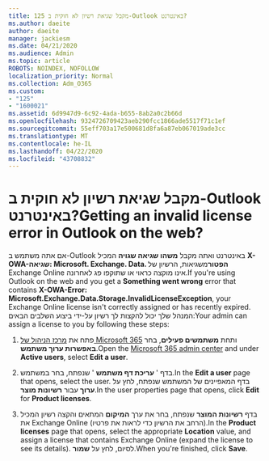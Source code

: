 ```yaml
---
title: 125 מקבל שגיאת רשיון לא חוקית ב-Outlook באינטרנט?
ms.author: daeite
author: daeite
manager: jackiesm
ms.date: 04/21/2020
ms.audience: Admin
ms.topic: article
ROBOTS: NOINDEX, NOFOLLOW
localization_priority: Normal
ms.collection: Adm_O365
ms.custom:
- "125"
- "1600021"
ms.assetid: 6d9947d9-6c92-4ada-b655-8ab2a0c2b66d
ms.openlocfilehash: 9324726709423aeb290fcc1866ade5517f71c1ef
ms.sourcegitcommit: 55eff703a17e500681d8fa6a87eb067019ade3cc
ms.translationtype: MT
ms.contentlocale: he-IL
ms.lasthandoff: 04/22/2020
ms.locfileid: "43708832"
---
```

# <a name="getting-an-invalid-license-error-in-outlook-on-the-web"></a><span data-ttu-id="008fc-102">מקבל שגיאת רשיון לא חוקית ב-Outlook באינטרנט?</span><span class="sxs-lookup"><span data-stu-id="008fc-102">Getting an invalid license error in Outlook on the web?</span></span>

<span data-ttu-id="008fc-103">אם אתה משתמש ב-Outlook באינטרנט ואתה מקבל **משהו שגיאה שגויה** המכיל **X-OWA-שגיאה: Microsoft. Exchange. Data. הפטור**משגיאות, הרשיון של Exchange Online אינו מוקצה כראוי או שתוקפו פג לאחרונה.</span><span class="sxs-lookup"><span data-stu-id="008fc-103">If you're using Outlook on the web and you get a **Something went wrong** error that contains **X-OWA-Error: Microsoft.Exchange.Data.Storage.InvalidLicenseException**, your Exchange Online license isn't correctly assigned or has recently expired.</span></span> <span data-ttu-id="008fc-104">המנהל שלך יכול להקצות לך רשיון על-ידי ביצוע השלבים הבאים:</span><span class="sxs-lookup"><span data-stu-id="008fc-104">Your admin can assign a license to you by following these steps:</span></span>
  
1. <span data-ttu-id="008fc-105">פתח את [מרכז הניהול של Microsoft 365](https://portal.office.com/adminportal/home#/homepage) ותחת **משתמשים פעילים**, בחר **באפשרות ערוך משתמש**.</span><span class="sxs-lookup"><span data-stu-id="008fc-105">Open the [Microsoft 365 admin center](https://portal.office.com/adminportal/home#/homepage) and under **Active users**, select **Edit a user**.</span></span>

2. <span data-ttu-id="008fc-106">בדף ' **עריכת דף משתמש** ' שנפתח, בחר במשתמש.</span><span class="sxs-lookup"><span data-stu-id="008fc-106">In the **Edit a user** page that opens, select the user.</span></span> <span data-ttu-id="008fc-107">בדף המאפיינים של המשתמש שנפתח, לחץ על **ערוך** עבור **רשיונות מוצר**.</span><span class="sxs-lookup"><span data-stu-id="008fc-107">In the user properties page that opens, click **Edit** for **Product licenses**.</span></span>

3. <span data-ttu-id="008fc-108">בדף **רשיונות המוצר** שנפתח, בחר את ערך **המיקום** המתאים והקצה רשיון המכיל את Exchange Online (הרחב את הרשיון כדי לראות את פרטיו).</span><span class="sxs-lookup"><span data-stu-id="008fc-108">In the **Product licenses** page that opens, select the appropriate **Location** value, and assign a license that contains Exchange Online (expand the license to see its details).</span></span> <span data-ttu-id="008fc-109">לסיום, לחץ על **שמור**.</span><span class="sxs-lookup"><span data-stu-id="008fc-109">When you're finished, click **Save**.</span></span>
